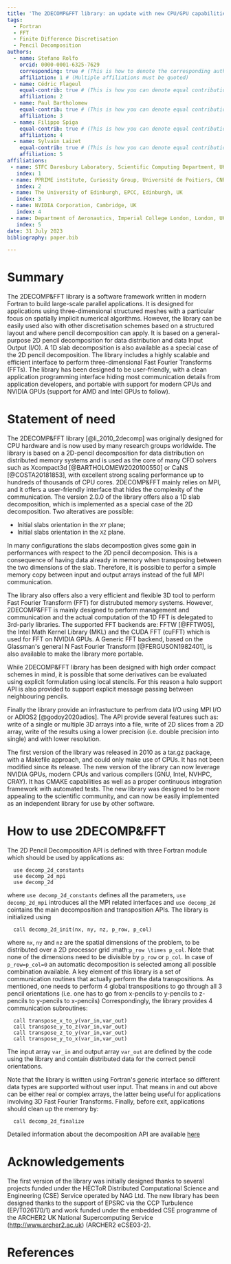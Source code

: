 ```yaml
---
title: 'The 2DECOMP&FFT library: an update with new CPU/GPU capabilities'
tags:
  - Fortran
  - FFT
  - Finite Difference Discretisation
  - Pencil Decomposition
authors:
  - name: Stefano Rolfo
    orcid: 0000-0001-6325-7629
    corresponding: true # (This is how to denote the corresponding author)
    affiliation: 1 # (Multiple affiliations must be quoted)
  - name: Cédric Flageul
    equal-contrib: true # (This is how you can denote equal contributions between multiple authors)
    affiliation: 2
  - name: Paul Bartholomew
    equal-contrib: true # (This is how you can denote equal contributions between multiple authors)
    affiliation: 3
  - name: Filippo Spiga
    equal-contrib: true # (This is how you can denote equal contributions between multiple authors)
    affiliation: 4
  - name: Sylvain Laizet
    equal-contrib: true # (This is how you can denote equal contributions between multiple authors)
    affiliation: 5
affiliations:
 - name: STFC Daresbury Laboratory, Scientific Computing Department, UKRI, UK 
   index: 1
 - name: PPRIME institute, Curiosity Group, Université de Poitiers, CNRS, ISAE-ENSMA, Poitiers, France
   index: 2
 - name: The University of Edinburgh, EPCC, Edinburgh, UK
   index: 3
 - name: NVIDIA Corporation, Cambridge, UK
   index: 4
 - name: Department of Aeronautics, Imperial College London, London, UK
   index: 5
date: 31 July 2023
bibliography: paper.bib

---
```


# Summary

The 2DECOMP&FFT library is a software framework written in modern Fortran to build large-scale parallel applications. 
It is designed for applications using three-dimensional structured meshes with a particular focus on 
spatially implicit numerical algorithms. However, the library can be easily used also with other discretisation schemes 
based on a structured layout and where pencil decomposition can apply. 
It is based on a general-purpose 2D pencil decomposition for data distribution and data Input Output (I/O). 
A 1D slab decomposition is also available as a special case of the 2D pencil decomposition.
The library includes a highly scalable and efficient interface to perform three-dimensional Fast Fourier Transforms (FFTs). 
The library has been designed to be user-friendly, with a clean application programming interface 
hiding most communication details from application developers, and portable with support for modern CPUs 
and NVIDIA GPUs (support for AMD and Intel GPUs to follow).


# Statement of need

The 2DECOMP&FFT library [@li_2010_2decomp] was originally designed for CPU hardware 
and is now used by many research groups worldwide. 
The library is based on a 2D-pencil decomposition for data distribution on distributed memory systems 
and is used as the core of many CFD solvers such as Xcompact3d [@BARTHOLOMEW2020100550] or CaNS [@COSTA20181853], 
with excellent strong scaling performance up to hundreds of thousands of CPU cores. 
2DECOMP&FFT mainly relies on MPI, and it offers a user-friendly interface that hides the complexity 
of the communication. 
The version 2.0.0 of the library offers also a 1D slab decomposition, which is implemented as a special case of the 
2D decomposition. Two alteratives are possible:

- Initial slabs orientation in the `XY` plane; 
- Initial slabs orientation in the `XZ` plane.

In many configurations the slabs decompostion gives some gain in performances with respect to the 
2D  pencil decomposion. This is a consequence of having data already in memory when transposing between 
the two dimensions of the slab. Therefore, it is possible to perfor a simple memory copy between 
input and output arrays instead of the full MPI communication.

The library also offers also a very efficient and flexible 3D tool to perform 
Fast Fourier Transform (FFT) for distrubuted memory systems. However, 2DECOMP&FFT is mainly designed to perform 
management and communication and the actual computation of the 1D FFT is delegated to 3rd-parly libraries. 
The supported FFT backends are: FFTW [@FFTW05], the Intel Math Kernel Library (MKL) and the CUDA FFT (cuFFT) 
which is used for FFT on NVIDIA GPUs. A Generic FFT backend, based on the 
Glassman's general N Fast Fourier Transform [@FERGUSON1982401], 
is also available to make the library more portable.   

While 2DECOMP&FFT library has been designed with high order compact schemes in mind, it is possible 
that some derivatives can be evaluated using explicit formulation using local stencils. For this reason a 
halo support API is also provided to support explicit message passing between neighbouring pencils. 

Finally the library provide an infrastucture to perfrom data I/O using MPI I/O or ADIOS2 [@godoy2020adios]. 
The API provide several features such as: write of a single or multiple 3D arrays into a file, write of 2D slices 
from a 2D array, write of the results using a lower precision (i.e. double precision into single) 
and with lower resolution. 

The first version of the library was released in 2010 as a tar.gz package, with a Makefile approach, 
and could only make use of CPUs. It has not been modified since its release. 
The new version of the library can now leverage NVIDIA GPUs, modern CPUs and various compilers 
(GNU, Intel, NVHPC, CRAY). 
It has CMAKE capabilities as well as a proper continuous integration framework with automated tests. 
The new library was designed to be more appealing to the scientific community,
and can now be easily implemented as an independent library for use by other software.

# How to use 2DECOMP&FFT
The 2D Pencil Decomposition API is defined with three Fortran module which should be used by applications as:
```
  use decomp_2d_constants
  use decomp_2d_mpi
  use decomp_2d
```
where ``use decomp_2d_constants`` defines all the parameters, ``use decomp_2d_mpi`` introduces all the MPI 
related interfaces and ``use decomp_2d`` cointains the main decomposition and transposition APIs. The library is initialized using
```
  call decomp_2d_init(nx, ny, nz, p_row, p_col)
```
where ``nx``, ``ny`` and ``nz`` are the spatial dimensions of the problem, to be distributed over
a 2D processor grid :math:`p_row \times p_col`.
Note that none of the dimensions need to be divisible by ``p_row`` or ``p_col``.
In case of ``p_row=p_col=0`` an automatic decomposition is selected among all possible combination available.
A key element of this library is a set of communication routines that actually perform the data transpositions.
As mentioned, one needs to perform 4 global transpositions to go through all 3 pencil orientations
(i.e. one has to go from x-pencils to y-pencils to z-pencils to y-pencils to x-pencils)
Correspondingly, the library provides 4 communication subroutines:
```
  call transpose_x_to_y(var_in,var_out)
  call transpose_y_to_z(var_in,var_out)
  call transpose_z_to_y(var_in,var_out)
  call transpose_y_to_x(var_in,var_out)
```
The input array ``var_in`` and output array ``var_out`` are defined by the code using the library
and contain distributed data for the correct pencil orientations.

Note that the library is written using Fortran's generic interface so different data types are supported
without user input. That means in and out above can be either real or complex arrays,
the latter being useful for applications involving 3D Fast Fourier Transforms.
Finally, before exit, applications should clean up the memory by:
```
  call decomp_2d_finalize
```
Detailed information about the decomposition API are available [here](https://2decomp-fft.github.io/pages/api_domain.html) 

# Acknowledgements

The first version of the library was initially designed thanks to several projects funded under the 
HECToR Distributed Computational Science and Engineering (CSE) Service operated by NAG Ltd. 
The new library has been designed thanks to the support of EPSRC via the CCP Turbulence (EP/T026170/1) and work funded under
the embedded CSE programme of the ARCHER2 UK National Supercomputing Service (http://www.archer2.ac.uk) (ARCHER2 eCSE03-2).

# References

